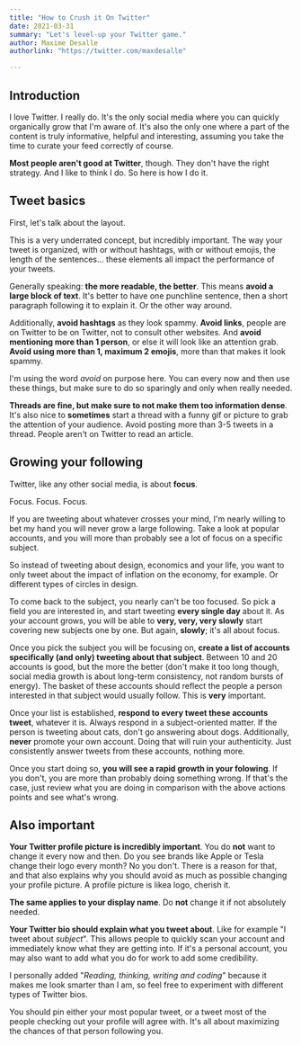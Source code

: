 ```yaml
---
title: "How to Crush it On Twitter"
date: 2021-03-31
summary: "Let's level-up your Twitter game."
author: Maxime Desalle
authorlink: "https://twitter.com/maxdesalle"

---
```


## Introduction

I love Twitter. I really do. It's the only social media where you can quickly organically grow that I'm aware of. It's also the only one where a part of the content is truly informative, helpful and interesting, assuming you take the time to curate your feed correctly of course.

**Most people aren't good at Twitter**, though. They don't have the right strategy. And I like to think I do. So here is how I do it.

## Tweet basics

First, let's talk about the layout. 

This is a very underrated concept, but incredibly important. The way your tweet is organized, with or without hashtags, with or without emojis, the length of the sentences... these elements all impact the performance of your tweets.

Generally speaking: **the more readable, the better**. This means **avoid a large block of text**. It's better to have one punchline sentence, then a short paragraph following it to explain it. Or the other way around.

Additionally, **avoid hashtags** as they look spammy. **Avoid links**, people are on Twitter to be on Twitter, not to consult other websites. And **avoid mentioning more than 1 person**, or else it will look like an attention grab. **Avoid using more than 1, maximum 2 emojis**, more than that makes it look spammy.

I'm using the word *avoid* on purpose here. You can every now and then use these things, but make sure to do so sparingly and only when really needed.

**Threads are fine, but make sure to not make them too information dense**. It's also nice to **sometimes** start a thread with a funny gif or picture to grab the attention of your audience. Avoid posting more than 3-5 tweets in a thread. People aren't on Twitter to read an article.

## Growing your following

Twitter, like any other social media, is about **focus**.

Focus. Focus. Focus.

If you are tweeting about whatever crosses your mind, I'm nearly willing to bet my hand you will never grow a large following. Take a look at popular accounts, and you will more than probably see a lot of focus on a specific subject.

So instead of tweeting about design, economics and your life, you want to only tweet about the impact of inflation on the economy, for example. Or different types of circles in design.

To come back to the subject, you nearly can't be too focused. So pick a field you are interested in, and start tweeting **every single day** about it. As your account grows, you will be able to **very, very, very slowly** start covering new subjects one by one. But again, **slowly**; it's all about focus.

Once you pick the subject you will be focusing on, **create a list of accounts specifically (and only) tweeting about that subject**. Between 10 and 20 accounts is good, but the more the better (don't make it too long though, social media growth is about long-term consistency, not random bursts of energy). The basket of these accounts should reflect the people a person interested in that subject would usually follow. This is **very** important.

Once your list is established, **respond to every tweet these accounts tweet**, whatever it is. Always respond in a subject-oriented matter. If the person is tweeting about cats, don't go answering about dogs. Additionally, **never** promote your own account. Doing that will ruin your authenticity. Just consistently answer tweets from these accounts, nothing more.

Once you start doing so, **you will see a rapid growth in your folowing**. If you don't, you are more than probably doing something wrong. If that's the case, just review what you are doing in comparison with the above actions points and see what's wrong.

## Also important

**Your Twitter profile picture is incredibly important**. You do **not** want to change it every now and then. Do you see brands like Apple or Tesla change their logo every month? No you don't. There is a reason for that, and that also explains why you should avoid as much as possible changing your profile picture. A profile picture is likea logo, cherish it. 

**The same applies to your display name**. Do **not** change it if not absolutely needed.

**Your Twitter bio should explain what you tweet about**. Like for example "I tweet about *subject*". This allows people to quickly scan your account and immediately know what they are getting into. If it's a personal account, you may also want to add what you do for work to add some credibility.

I personally added "*Reading, thinking, writing and coding*" because it makes me look smarter than I am, so feel free to experiment with different types of Twitter bios.

You should pin either your most popular tweet, or a tweet most of the people checking out your profile will agree with. It's all about maximizing the chances of that person following you.
